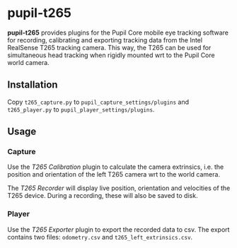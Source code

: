 # pupil-t265

**pupil-t265** provides plugins for the Pupil Core mobile eye tracking
 software for recording, calibrating and exporting tracking data from the Intel
 RealSense T265 tracking camera. This way, the T265 can be used for
 simultaneous head tracking when rigidly mounted wrt to the Pupil Core
 world camera. 

## Installation

Copy `t265_capture.py` to `pupil_capture_settings/plugins` and 
`t265_player.py` to `pupil_player_settings/plugins`.

## Usage

### Capture

Use the *T265 Calibration* plugin to calculate the camera extrinsics, i.e.
 the position and orientation of the left T265 camera wrt to the world camera.
 
The *T265 Recorder* will display live position, orientation and velocities
 of the T265 device. During a recording, these will also be saved to disk.

### Player

Use the *T265 Exporter* plugin to export the recorded data to csv. The
 export contains two files: `odometry.csv` and `t265_left_extrinsics.csv`.

